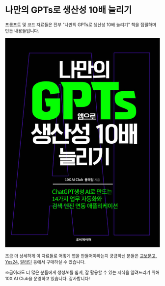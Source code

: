 # 나만의 GPTs로 생산성 10배 늘리기

프롬프트 및 코드 자료들은 전부 "나만의 GPTs로 생산성 10배 늘리기" 책을 집필하며 만든 내용들입니다.

![Book Image](book.jpeg "나만의 GPTs로 생산성 10배 늘리기")

조금 더 상세하게 이 자료들로 어떻게 앱을 만들어야하는지 궁금하신 분들은 [교보문고](https://product.kyobobook.co.kr/detail/S000213495686), [Yes24](https://www.yes24.com/Product/Goods/126984565), [알라딘](https://www.aladin.co.kr/shop/wproduct.aspx?ItemId=340835183) 등에서 구매하실 수 있습니다.

조금이라도 더 많은 분들에게 생성AI를 쉽게, 잘 활용할 수 있는 지식을 알려드리기 위해 10X AI Club을 운영하고 있습니다.
감사합니다!
